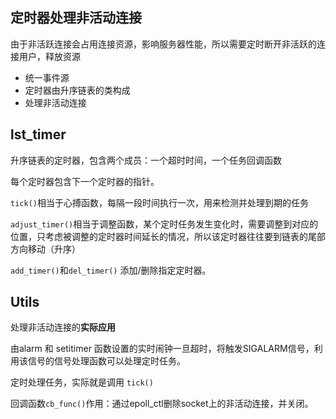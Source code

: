 ## 定时器处理非活动连接

由于非活跃连接会占用连接资源，影响服务器性能，所以需要定时断开非活跃的连接用户，释放资源

* 统一事件源
* 定时器由升序链表的类构成
* 处理非活动连接

## lst_timer

升序链表的定时器，包含两个成员：一个超时时间，一个任务回调函数

每个定时器包含下一个定时器的指针。

```tick()```相当于心搏函数，每隔一段时间执行一次，用来检测并处理到期的任务

```adjust_timer()```相当于调整函数，某个定时任务发生变化时，需要调整到对应的位置，只考虑被调整的定时器时间延长的情况，所以该定时器往往要到链表的尾部方向移动（升序）

```add_timer()```和```del_timer()``` 添加/删除指定定时器。

## Utils

处理非活动连接的**实际应用**

由alarm 和 setitimer 函数设置的实时闹钟一旦超时，将触发SIGALARM信号，利用该信号的信号处理函数可以处理定时任务。

定时处理任务，实际就是调用 ```tick()```

回调函数```cb_func()```作用：通过epoll_ctl删除socket上的非活动连接，并关闭。
